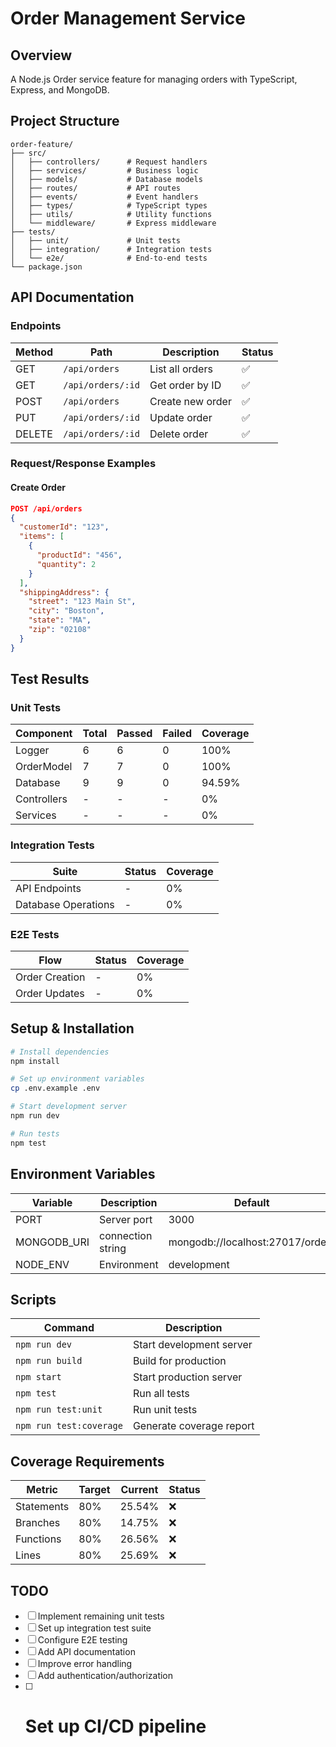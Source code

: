 # Order Management Service

## Overview

A Node.js Order service feature for managing orders with TypeScript, Express, and MongoDB.

## Project Structure

```
order-feature/
├── src/
│   ├── controllers/      # Request handlers
│   ├── services/         # Business logic
│   ├── models/           # Database models
│   ├── routes/           # API routes
│   ├── events/           # Event handlers
│   ├── types/            # TypeScript types
│   ├── utils/            # Utility functions
│   └── middleware/       # Express middleware
├── tests/
│   ├── unit/             # Unit tests
│   ├── integration/      # Integration tests
│   └── e2e/              # End-to-end tests
└── package.json
```

## API Documentation

### Endpoints

| Method | Path              | Description      | Status |
| ------ | ----------------- | ---------------- | ------ |
| GET    | `/api/orders`     | List all orders  | ✅     |
| GET    | `/api/orders/:id` | Get order by ID  | ✅     |
| POST   | `/api/orders`     | Create new order | ✅     |
| PUT    | `/api/orders/:id` | Update order     | ✅     |
| DELETE | `/api/orders/:id` | Delete order     | ✅     |

### Request/Response Examples

#### Create Order

```json
POST /api/orders
{
  "customerId": "123",
  "items": [
    {
      "productId": "456",
      "quantity": 2
    }
  ],
  "shippingAddress": {
    "street": "123 Main St",
    "city": "Boston",
    "state": "MA",
    "zip": "02108"
  }
}
```

## Test Results

### Unit Tests

| Component   | Total | Passed | Failed | Coverage |
| ----------- | ----- | ------ | ------ | -------- |
| Logger      | 6     | 6      | 0      | 100%     |
| OrderModel  | 7     | 7      | 0      | 100%     |
| Database    | 9     | 9      | 0      | 94.59%   |
| Controllers | -     | -      | -      | 0%       |
| Services    | -     | -      | -      | 0%       |

### Integration Tests

| Suite               | Status | Coverage |
| ------------------- | ------ | -------- |
| API Endpoints       | -      | 0%       |
| Database Operations | -      | 0%       |

### E2E Tests

| Flow           | Status | Coverage |
| -------------- | ------ | -------- |
| Order Creation | -      | 0%       |
| Order Updates  | -      | 0%       |

## Setup & Installation

```bash
# Install dependencies
npm install

# Set up environment variables
cp .env.example .env

# Start development server
npm run dev

# Run tests
npm test
```

## Environment Variables

| Variable    | Description       | Default                          |
| ----------- | ----------------- | -------------------------------- |
| PORT        | Server port       | 3000                             |
| MONGODB_URI | connection string | mongodb://localhost:27017/orders |
| NODE_ENV    | Environment       | development                      |

## Scripts

| Command                 | Description              |
| ----------------------- | ------------------------ |
| `npm run dev`           | Start development server |
| `npm run build`         | Build for production     |
| `npm start`             | Start production server  |
| `npm test`              | Run all tests            |
| `npm run test:unit`     | Run unit tests           |
| `npm run test:coverage` | Generate coverage report |

## Coverage Requirements

| Metric     | Target | Current | Status |
| ---------- | ------ | ------- | ------ |
| Statements | 80%    | 25.54%  | ❌     |
| Branches   | 80%    | 14.75%  | ❌     |
| Functions  | 80%    | 26.56%  | ❌     |
| Lines      | 80%    | 25.69%  | ❌     |

## TODO

- [ ] Implement remaining unit tests
- [ ] Set up integration test suite
- [ ] Configure E2E testing
- [ ] Add API documentation
- [ ] Improve error handling
- [ ] Add authentication/authorization
- [ ] # Set up CI/CD pipeline
